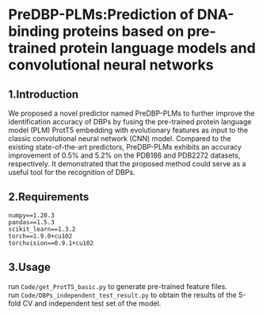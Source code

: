 # PreDBP-PLMs:Prediction of DNA-binding proteins based on pre-trained protein language models and convolutional neural networks

## 1.Introduction

We proposed a novel predictor named PreDBP-PLMs to further improve the identification accuracy of DBPs by fusing the pre-trained protein language model (PLM) ProtT5 embedding with evolutionary features as input to the classic convolutional neural network (CNN) model. Compared to the existing state-of-the-art predictors, PreDBP-PLMs exhibits an accuracy improvement of 0.5% and 5.2% on the PDB186 and PDB2272 datasets, respectively. It demonstrated that the proposed method could serve as a useful tool for the recognition of DBPs.

## 2.Requirements

```
numpy==1.20.3
pandas==1.5.3
scikit_learn==1.3.2
torch==1.9.0+cu102
torchvision==0.9.1+cu102
```


## 3.Usage
run ```Code/get_ProtT5_basic.py``` to generate pre-trained feature files.<br>
run ```Code/DBPs_independent_test_result.py``` to obtain the results of the 5-fold CV and independent test set of the model.
